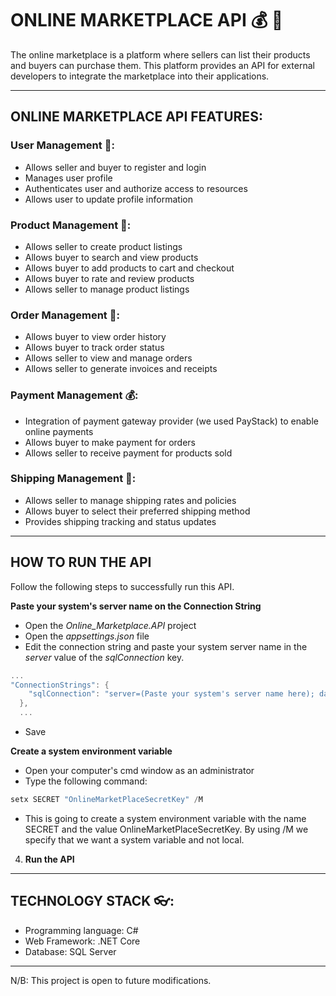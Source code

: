 # ONLINE MARKETPLACE API 💰 🎁
The online marketplace is a platform where sellers can list their products and buyers can purchase them. This platform provides an API for external developers to integrate the marketplace into their applications.
___
## ONLINE MARKETPLACE API FEATURES:
### User Management 👨:
- Allows seller and buyer to register and login
- Manages user profile
- Authenticates user and authorize access to resources
- Allows user to update profile information

### Product Management 🎁:
- Allows seller to create product listings
- Allows buyer to search and view products
- Allows buyer to add products to cart and checkout
- Allows buyer to rate and review products
- Allows seller to manage product listings

### Order Management 📝:
- Allows buyer to view order history
- Allows buyer to track order status
- Allows seller to view and manage orders
- Allows seller to generate invoices and receipts

### Payment Management 💰:
- Integration of payment gateway provider (we used PayStack) to enable online payments
- Allows buyer to make payment for orders
- Allows seller to receive payment for products sold

### Shipping Management 🚚:
- Allows seller to manage shipping rates and policies
- Allows buyer to select their preferred shipping method
- Provides shipping tracking and status updates

___
## HOW TO RUN THE API
Follow the following steps to successfully run this API.

**Paste your system's server name on the Connection String**
- Open the *Online_Marketplace.API* project
- Open the *appsettings.json* file
- Edit the connection string and paste your system server name in the *server* value of the *sqlConnection* key.
```C#
...
"ConnectionStrings": {
    "sqlConnection": "server=(Paste your system's server name here); database=MarketPlaceDB; Integrated Security=True; Encrypt=False;TrustServerCertificate=False;ApplicationIntent=ReadWrite;MultiSubnetFailover=False"
  },
  ...
```
- Save

**Create a system environment variable**
- Open your computer's cmd window as 
an administrator
- Type the following command:
```C#
setx SECRET "OnlineMarketPlaceSecretKey" /M
```
- This is going to create a system environment variable with the name 
SECRET and the value OnlineMarketPlaceSecretKey. By using /M we specify that 
we want a system variable and not local.
4. **Run the API**
___
## TECHNOLOGY STACK 👓:
- Programming language: C#
- Web Framework: .NET Core
- Database: SQL Server

___
N/B: This project is open to future modifications.

